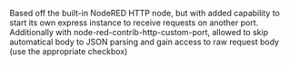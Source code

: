 Based off the built-in NodeRED HTTP node, but with added capability to start its own express instance to receive requests on another port.
Additionally with  node-red-contrib-http-custom-port, allowed to skip automatical body to JSON parsing and gain access to raw request body (use the  appropriate checkbox)

